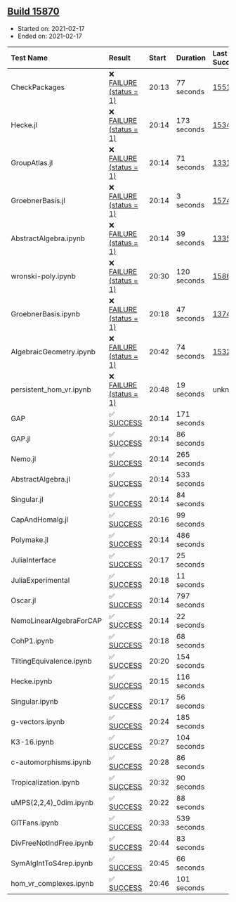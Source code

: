 ## [Build 15870](https://oscarci.mathematik.uni-kl.de/job/oscar/15870/)

* Started on: 2021-02-17
* Ended on: 2021-02-17

| Test Name    | Result | Start | Duration | Last Success | First Failure |
|:-------------|:-------|:------|:---------|:-------------|:--------------|
| CheckPackages | ❌ [FAILURE (status = 1)](https://oscarci.mathematik.uni-kl.de/job/oscar/15870/artifact/logs/build-15870/CheckPackages.log) | 20:13 | 77 seconds | [15514](https://oscarci.mathematik.uni-kl.de/job/oscar/15514/) | [15515](https://oscarci.mathematik.uni-kl.de/job/oscar/15515/) |
| Hecke.jl | ❌ [FAILURE (status = 1)](https://oscarci.mathematik.uni-kl.de/job/oscar/15870/artifact/logs/build-15870/Hecke.jl.log) | 20:14 | 173 seconds | [15344](https://oscarci.mathematik.uni-kl.de/job/oscar/15344/) | [15348](https://oscarci.mathematik.uni-kl.de/job/oscar/15348/) |
| GroupAtlas.jl | ❌ [FAILURE (status = 1)](https://oscarci.mathematik.uni-kl.de/job/oscar/15870/artifact/logs/build-15870/GroupAtlas.jl.log) | 20:14 | 71 seconds | [13311](https://oscarci.mathematik.uni-kl.de/job/oscar/13311/) | [13312](https://oscarci.mathematik.uni-kl.de/job/oscar/13312/) |
| GroebnerBasis.jl | ❌ [FAILURE (status = 1)](https://oscarci.mathematik.uni-kl.de/job/oscar/15870/artifact/logs/build-15870/GroebnerBasis.jl.log) | 20:14 | 3 seconds | [15745](https://oscarci.mathematik.uni-kl.de/job/oscar/15745/) | [15746](https://oscarci.mathematik.uni-kl.de/job/oscar/15746/) |
| AbstractAlgebra.ipynb | ❌ [FAILURE (status = 1)](https://oscarci.mathematik.uni-kl.de/job/oscar/15870/artifact/logs/build-15870/AbstractAlgebra.ipynb.log) | 20:14 | 39 seconds | [13355](https://oscarci.mathematik.uni-kl.de/job/oscar/13355/) | [13356](https://oscarci.mathematik.uni-kl.de/job/oscar/13356/) |
| wronski-poly.ipynb | ❌ [FAILURE (status = 1)](https://oscarci.mathematik.uni-kl.de/job/oscar/15870/artifact/logs/build-15870/wronski-poly.ipynb.log) | 20:30 | 120 seconds | [15865](https://oscarci.mathematik.uni-kl.de/job/oscar/15865/) | [15866](https://oscarci.mathematik.uni-kl.de/job/oscar/15866/) |
| GroebnerBasis.ipynb | ❌ [FAILURE (status = 1)](https://oscarci.mathematik.uni-kl.de/job/oscar/15870/artifact/logs/build-15870/GroebnerBasis.ipynb.log) | 20:18 | 47 seconds | [13748](https://oscarci.mathematik.uni-kl.de/job/oscar/13748/) | [13749](https://oscarci.mathematik.uni-kl.de/job/oscar/13749/) |
| AlgebraicGeometry.ipynb | ❌ [FAILURE (status = 1)](https://oscarci.mathematik.uni-kl.de/job/oscar/15870/artifact/logs/build-15870/AlgebraicGeometry.ipynb.log) | 20:42 | 74 seconds | [15322](https://oscarci.mathematik.uni-kl.de/job/oscar/15322/) | [15323](https://oscarci.mathematik.uni-kl.de/job/oscar/15323/) |
| persistent_hom_vr.ipynb | ❌ [FAILURE (status = 1)](https://oscarci.mathematik.uni-kl.de/job/oscar/15870/artifact/logs/build-15870/persistent_hom_vr.ipynb.log) | 20:48 | 19 seconds | unknown | unknown |
| GAP | ✅ [SUCCESS](https://oscarci.mathematik.uni-kl.de/job/oscar/15870/artifact/logs/build-15870/GAP.log) | 20:14 | 171 seconds |  |  |
| GAP.jl | ✅ [SUCCESS](https://oscarci.mathematik.uni-kl.de/job/oscar/15870/artifact/logs/build-15870/GAP.jl.log) | 20:14 | 86 seconds |  |  |
| Nemo.jl | ✅ [SUCCESS](https://oscarci.mathematik.uni-kl.de/job/oscar/15870/artifact/logs/build-15870/Nemo.jl.log) | 20:14 | 265 seconds |  |  |
| AbstractAlgebra.jl | ✅ [SUCCESS](https://oscarci.mathematik.uni-kl.de/job/oscar/15870/artifact/logs/build-15870/AbstractAlgebra.jl.log) | 20:14 | 533 seconds |  |  |
| Singular.jl | ✅ [SUCCESS](https://oscarci.mathematik.uni-kl.de/job/oscar/15870/artifact/logs/build-15870/Singular.jl.log) | 20:14 | 84 seconds |  |  |
| CapAndHomalg.jl | ✅ [SUCCESS](https://oscarci.mathematik.uni-kl.de/job/oscar/15870/artifact/logs/build-15870/CapAndHomalg.jl.log) | 20:16 | 99 seconds |  |  |
| Polymake.jl | ✅ [SUCCESS](https://oscarci.mathematik.uni-kl.de/job/oscar/15870/artifact/logs/build-15870/Polymake.jl.log) | 20:14 | 486 seconds |  |  |
| JuliaInterface | ✅ [SUCCESS](https://oscarci.mathematik.uni-kl.de/job/oscar/15870/artifact/logs/build-15870/JuliaInterface.log) | 20:17 | 25 seconds |  |  |
| JuliaExperimental | ✅ [SUCCESS](https://oscarci.mathematik.uni-kl.de/job/oscar/15870/artifact/logs/build-15870/JuliaExperimental.log) | 20:18 | 11 seconds |  |  |
| Oscar.jl | ✅ [SUCCESS](https://oscarci.mathematik.uni-kl.de/job/oscar/15870/artifact/logs/build-15870/Oscar.jl.log) | 20:14 | 797 seconds |  |  |
| NemoLinearAlgebraForCAP | ✅ [SUCCESS](https://oscarci.mathematik.uni-kl.de/job/oscar/15870/artifact/logs/build-15870/NemoLinearAlgebraForCAP.log) | 20:14 | 22 seconds |  |  |
| CohP1.ipynb | ✅ [SUCCESS](https://oscarci.mathematik.uni-kl.de/job/oscar/15870/artifact/logs/build-15870/CohP1.ipynb.log) | 20:18 | 68 seconds |  |  |
| TiltingEquivalence.ipynb | ✅ [SUCCESS](https://oscarci.mathematik.uni-kl.de/job/oscar/15870/artifact/logs/build-15870/TiltingEquivalence.ipynb.log) | 20:20 | 154 seconds |  |  |
| Hecke.ipynb | ✅ [SUCCESS](https://oscarci.mathematik.uni-kl.de/job/oscar/15870/artifact/logs/build-15870/Hecke.ipynb.log) | 20:15 | 116 seconds |  |  |
| Singular.ipynb | ✅ [SUCCESS](https://oscarci.mathematik.uni-kl.de/job/oscar/15870/artifact/logs/build-15870/Singular.ipynb.log) | 20:17 | 56 seconds |  |  |
| g-vectors.ipynb | ✅ [SUCCESS](https://oscarci.mathematik.uni-kl.de/job/oscar/15870/artifact/logs/build-15870/g-vectors.ipynb.log) | 20:24 | 185 seconds |  |  |
| K3-16.ipynb | ✅ [SUCCESS](https://oscarci.mathematik.uni-kl.de/job/oscar/15870/artifact/logs/build-15870/K3-16.ipynb.log) | 20:27 | 104 seconds |  |  |
| c-automorphisms.ipynb | ✅ [SUCCESS](https://oscarci.mathematik.uni-kl.de/job/oscar/15870/artifact/logs/build-15870/c-automorphisms.ipynb.log) | 20:28 | 86 seconds |  |  |
| Tropicalization.ipynb | ✅ [SUCCESS](https://oscarci.mathematik.uni-kl.de/job/oscar/15870/artifact/logs/build-15870/Tropicalization.ipynb.log) | 20:32 | 90 seconds |  |  |
| uMPS(2,2,4)_0dim.ipynb | ✅ [SUCCESS](https://oscarci.mathematik.uni-kl.de/job/oscar/15870/artifact/logs/build-15870/uMPS-2-2-4-_0dim.ipynb.log) | 20:22 | 88 seconds |  |  |
| GITFans.ipynb | ✅ [SUCCESS](https://oscarci.mathematik.uni-kl.de/job/oscar/15870/artifact/logs/build-15870/GITFans.ipynb.log) | 20:33 | 539 seconds |  |  |
| DivFreeNotIndFree.ipynb | ✅ [SUCCESS](https://oscarci.mathematik.uni-kl.de/job/oscar/15870/artifact/logs/build-15870/DivFreeNotIndFree.ipynb.log) | 20:44 | 83 seconds |  |  |
| SymAlgIntToS4rep.ipynb | ✅ [SUCCESS](https://oscarci.mathematik.uni-kl.de/job/oscar/15870/artifact/logs/build-15870/SymAlgIntToS4rep.ipynb.log) | 20:45 | 66 seconds |  |  |
| hom_vr_complexes.ipynb | ✅ [SUCCESS](https://oscarci.mathematik.uni-kl.de/job/oscar/15870/artifact/logs/build-15870/hom_vr_complexes.ipynb.log) | 20:46 | 101 seconds |  |  |
